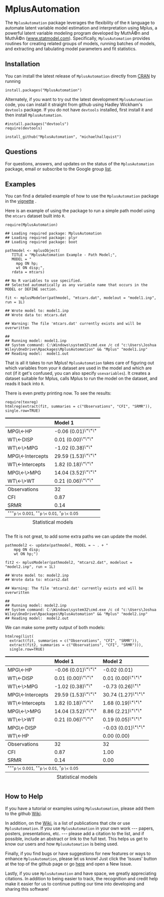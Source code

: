 MplusAutomation
===============

The `MplusAutomation` package leverages the flexibility of the `R`
language to automate latent variable model estimation and interpretation
using Mplus, a powerful latent variable modeling program developed by
MuthÃ©n and MuthÃ©n (www.statmodel.com). Specifically, `MplusAutomation`
provides routines for creating related groups of models, running batches
of models, and extracting and tabulating model parameters and fit
statistics.

Installation
------------

You can install the latest release of `MplusAutomation` directly from
[CRAN](http://cran.r-project.org/package=MplusAutomation) by running

    install.packages("MplusAutomation")

Alternately, if you want to try out the latest development
`MplusAutomation` code, you can install it straight from github using
Hadley Wickham's `devtools` package. If you do not have `devtools`
installed, first install it and then install `MplusAutomation`.

    #install.packages("devtools")
    require(devtools)

    install_github("MplusAutomation", "michaelhallquist")

Questions
---------

For questions, answers, and updates on the status of the
`MplusAutomation` package, email or subscribe to the Google group
[list](https://groups.google.com/forum/#!forum/mplusautomation).

Examples
--------

You can find a detailed example of how to use the `MplusAutomation`
package in the
[vignette](https://github.com/michaelhallquist/MplusAutomation/blob/master/inst/doc/Vignette.pdf)
.

Here is an example of using the package to run a simple path model using
the `mtcars` dataset built into `R`.

    require(MplusAutomation)

    ## Loading required package: MplusAutomation
    ## Loading required package: plyr
    ## Loading required package: boot

    pathmodel <- mplusObject(
       TITLE = "MplusAutomation Example - Path Model;",
       MODEL = "
         mpg ON hp;
         wt ON disp;",
       rdata = mtcars)

    ## No R variables to use specified. 
    ## Selected automatically as any variable name that occurs in the MODEL or DEFINE section.

    fit <- mplusModeler(pathmodel, "mtcars.dat", modelout = "model1.inp", run = 1L)

    ## Wrote model to: model1.inp
    ## Wrote data to: mtcars.dat

    ## Warning: The file 'mtcars.dat' currently exists and will be overwritten

    ## 
    ## Running model: model1.inp 
    ## System command: C:\Windows\system32\cmd.exe /c cd "c:\Users\Joshua Wiley\OneDrive\Rpackages\MplusAutomation" && "Mplus" "model1.inp" 
    ## Reading model:  model1.out

That is all it takes to run Mplus! `MplusAutomation` takes care of
figuring out which variables from your `R` dataset are used in the model
and which are not (if it get's confused, you can also specify
`usevariables`). It creates a dataset suitable for Mplus, calls Mplus to
run the model on the dataset, and reads it back into `R`.

There is even pretty printing now. To see the results:

    require(texreg)
    htmlreg(extract(fit, summaries = c("Observations", "CFI", "SRMR")), single.row=TRUE)

<!DOCTYPE HTML PUBLIC "-//W3C//DTD HTML 4.01 Transitional//EN" "http://www.w3.org/TR/html4/loose.dtd">
<table cellspacing="0" align="center" style="border: none;">
  <caption align="bottom" style="margin-top:0.3em;">
Statistical models
</caption>
  <tr>
    <th style="text-align: left; border-top: 2px solid black; border-bottom: 1px solid black; padding-right: 12px;"></th>
    <th style="text-align: left; border-top: 2px solid black; border-bottom: 1px solid black; padding-right: 12px;">
<b>Model 1</b>
</th>
  </tr>
  <tr>
    <td style="padding-right: 12px; border: none;"> 
MPG\<-HP
</td>
    <td style="padding-right: 12px; border: none;">
-0.06 (0.01)<sup style="vertical-align: 4px;">\*\*\*</sup>
</td>
  </tr>
  <tr>
    <td style="padding-right: 12px; border: none;"> 
WT\<-DISP
</td>
    <td style="padding-right: 12px; border: none;">
0.01 (0.00)<sup style="vertical-align: 4px;">\*\*\*</sup>
</td>
  </tr>
  <tr>
    <td style="padding-right: 12px; border: none;"> 
WT\<-\>MPG
</td>
    <td style="padding-right: 12px; border: none;">
-1.02 (0.38)<sup style="vertical-align: 4px;">\*\*</sup>
</td>
  </tr>
  <tr>
    <td style="padding-right: 12px; border: none;"> 
MPG\<-Intercepts
</td>
    <td style="padding-right: 12px; border: none;">
29.59 (1.53)<sup style="vertical-align: 4px;">\*\*\*</sup>
</td>
  </tr>
  <tr>
    <td style="padding-right: 12px; border: none;"> 
WT\<-Intercepts
</td>
    <td style="padding-right: 12px; border: none;">
1.82 (0.18)<sup style="vertical-align: 4px;">\*\*\*</sup>
</td>
  </tr>
  <tr>
    <td style="padding-right: 12px; border: none;"> 
MPG\<-\>MPG
</td>
    <td style="padding-right: 12px; border: none;">
14.04 (3.52)<sup style="vertical-align: 4px;">\*\*\*</sup>
</td>
  </tr>
  <tr>
    <td style="padding-right: 12px; border: none;"> 
WT\<-\>WT
</td>
    <td style="padding-right: 12px; border: none;">
0.21 (0.06)<sup style="vertical-align: 4px;">\*\*\*</sup>
</td>
  </tr>
  <tr>
    <td style="border-top: 1px solid black;">
Observations
</td>
    <td style="border-top: 1px solid black;">
32
</td>
  </tr>
  <tr>
    <td style="padding-right: 12px; border: none;">
CFI
</td>
    <td style="padding-right: 12px; border: none;">
0.87
</td>
  </tr>
  <tr>
    <td style="border-bottom: 2px solid black;">
SRMR
</td>
    <td style="border-bottom: 2px solid black;">
0.14
</td>
  </tr>
  <tr>
    <td style="padding-right: 12px; border: none;" colspan="2">
<span
style="font-size:0.8em"><sup style="vertical-align: 4px;">***</sup>p \<
0.001, <sup style="vertical-align: 4px;">**</sup>p \< 0.01,
<sup style="vertical-align: 4px;">*</sup>p \< 0.05</span>
</td>
  </tr>
</table>

The fit is not great, to add some extra paths we can update the model.

    pathmodel2 <- update(pathmodel, MODEL = ~ . + "
        mpg ON disp;
        wt ON hp;")

    fit2 <- mplusModeler(pathmodel2, "mtcars2.dat", modelout = "model2.inp", run = 1L)

    ## Wrote model to: model2.inp
    ## Wrote data to: mtcars2.dat

    ## Warning: The file 'mtcars2.dat' currently exists and will be overwritten

    ## 
    ## Running model: model2.inp 
    ## System command: C:\Windows\system32\cmd.exe /c cd "c:\Users\Joshua Wiley\OneDrive\Rpackages\MplusAutomation" && "Mplus" "model2.inp" 
    ## Reading model:  model2.out

We can make some pretty output of both models:

    htmlreg(list(
      extract(fit, summaries = c("Observations", "CFI", "SRMR")),
      extract(fit2, summaries = c("Observations", "CFI", "SRMR"))),
      single.row=TRUE)

<!DOCTYPE HTML PUBLIC "-//W3C//DTD HTML 4.01 Transitional//EN" "http://www.w3.org/TR/html4/loose.dtd">
<table cellspacing="0" align="center" style="border: none;">
  <caption align="bottom" style="margin-top:0.3em;">
Statistical models
</caption>
  <tr>
    <th style="text-align: left; border-top: 2px solid black; border-bottom: 1px solid black; padding-right: 12px;"></th>
    <th style="text-align: left; border-top: 2px solid black; border-bottom: 1px solid black; padding-right: 12px;">
<b>Model 1</b>
</th>
    <th style="text-align: left; border-top: 2px solid black; border-bottom: 1px solid black; padding-right: 12px;">
<b>Model 2</b>
</th>
  </tr>
  <tr>
    <td style="padding-right: 12px; border: none;"> 
MPG\<-HP
</td>
    <td style="padding-right: 12px; border: none;">
-0.06 (0.01)<sup style="vertical-align: 4px;">\*\*\*</sup>
</td>
    <td style="padding-right: 12px; border: none;">
-0.02 (0.01)
</td>
  </tr>
  <tr>
    <td style="padding-right: 12px; border: none;"> 
WT\<-DISP
</td>
    <td style="padding-right: 12px; border: none;">
0.01 (0.00)<sup style="vertical-align: 4px;">\*\*\*</sup>
</td>
    <td style="padding-right: 12px; border: none;">
0.01 (0.00)<sup style="vertical-align: 4px;">\*\*\*</sup>
</td>
  </tr>
  <tr>
    <td style="padding-right: 12px; border: none;"> 
WT\<-\>MPG
</td>
    <td style="padding-right: 12px; border: none;">
-1.02 (0.38)<sup style="vertical-align: 4px;">\*\*</sup>
</td>
    <td style="padding-right: 12px; border: none;">
-0.73 (0.26)<sup style="vertical-align: 4px;">\*\*</sup>
</td>
  </tr>
  <tr>
    <td style="padding-right: 12px; border: none;"> 
MPG\<-Intercepts
</td>
    <td style="padding-right: 12px; border: none;">
29.59 (1.53)<sup style="vertical-align: 4px;">\*\*\*</sup>
</td>
    <td style="padding-right: 12px; border: none;">
30.74 (1.27)<sup style="vertical-align: 4px;">\*\*\*</sup>
</td>
  </tr>
  <tr>
    <td style="padding-right: 12px; border: none;"> 
WT\<-Intercepts
</td>
    <td style="padding-right: 12px; border: none;">
1.82 (0.18)<sup style="vertical-align: 4px;">\*\*\*</sup>
</td>
    <td style="padding-right: 12px; border: none;">
1.68 (0.19)<sup style="vertical-align: 4px;">\*\*\*</sup>
</td>
  </tr>
  <tr>
    <td style="padding-right: 12px; border: none;"> 
MPG\<-\>MPG
</td>
    <td style="padding-right: 12px; border: none;">
14.04 (3.52)<sup style="vertical-align: 4px;">\*\*\*</sup>
</td>
    <td style="padding-right: 12px; border: none;">
8.86 (2.21)<sup style="vertical-align: 4px;">\*\*\*</sup>
</td>
  </tr>
  <tr>
    <td style="padding-right: 12px; border: none;"> 
WT\<-\>WT
</td>
    <td style="padding-right: 12px; border: none;">
0.21 (0.06)<sup style="vertical-align: 4px;">\*\*\*</sup>
</td>
    <td style="padding-right: 12px; border: none;">
0.19 (0.05)<sup style="vertical-align: 4px;">\*\*\*</sup>
</td>
  </tr>
  <tr>
    <td style="padding-right: 12px; border: none;"> 
MPG\<-DISP
</td>
    <td style="padding-right: 12px; border: none;"></td>
    <td style="padding-right: 12px; border: none;">
-0.03 (0.01)<sup style="vertical-align: 4px;">\*\*\*</sup>
</td>
  </tr>
  <tr>
    <td style="padding-right: 12px; border: none;"> 
WT\<-HP
</td>
    <td style="padding-right: 12px; border: none;"></td>
    <td style="padding-right: 12px; border: none;">
0.00 (0.00)
</td>
  </tr>
  <tr>
    <td style="border-top: 1px solid black;">
Observations
</td>
    <td style="border-top: 1px solid black;">
32
</td>
    <td style="border-top: 1px solid black;">
32
</td>
  </tr>
  <tr>
    <td style="padding-right: 12px; border: none;">
CFI
</td>
    <td style="padding-right: 12px; border: none;">
0.87
</td>
    <td style="padding-right: 12px; border: none;">
1.00
</td>
  </tr>
  <tr>
    <td style="border-bottom: 2px solid black;">
SRMR
</td>
    <td style="border-bottom: 2px solid black;">
0.14
</td>
    <td style="border-bottom: 2px solid black;">
0.00
</td>
  </tr>
  <tr>
    <td style="padding-right: 12px; border: none;" colspan="3">
<span
style="font-size:0.8em"><sup style="vertical-align: 4px;">***</sup>p \<
0.001, <sup style="vertical-align: 4px;">**</sup>p \< 0.01,
<sup style="vertical-align: 4px;">*</sup>p \< 0.05</span>
</td>
  </tr>
</table>

How to Help
-----------

If you have a tutorial or examples using `MplusAutomation`, please add
them to the github
[Wiki](https://github.com/michaelhallquist/MplusAutomation/wiki).

In addition, on the
[Wiki](https://github.com/michaelhallquist/MplusAutomation/wiki), is a
list of publications that cite or use `MplusAutomation`. If you use
`MplusAutomation` in your own work --- papers, posters, presentations,
etc. --- please add a citation to the list, and if possible, include an
abstract or link to the full text. This helps us get to know our users
and how `MplusAutomation` is being used.

Finally, if you find bugs or have suggestions for new features or ways
to enhance `MplusAutomation`, please let us know! Just click the
'Issues' button at the top of the github page or go
[here](https://github.com/michaelhallquist/MplusAutomation/issues?state=open)
and open a New Issue.

Lastly, if you use `MplusAutomation` and have space, we greatly
appreciating citations. In addition to being easier to track, the
recognition and credit help make it easier for us to continue putting
our time into developing and sharing this software!
